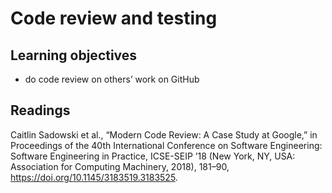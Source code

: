 # Code review and testing

## Learning objectives

- do code review on others’ work on GitHub

## Readings

Caitlin Sadowski et al., “Modern Code Review: A Case Study at Google,” in
Proceedings of the 40th International Conference on Software Engineering:
Software Engineering in Practice, ICSE-SEIP ’18 (New York, NY, USA:
Association for Computing Machinery, 2018), 181–90,
https://doi.org/10.1145/3183519.3183525.

